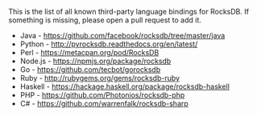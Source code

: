 This is the list of all known third-party language bindings for RocksDB. If something is missing, please open a pull request to add it.

* Java - https://github.com/facebook/rocksdb/tree/master/java
* Python - http://pyrocksdb.readthedocs.org/en/latest/
* Perl - https://metacpan.org/pod/RocksDB
* Node.js - https://npmjs.org/package/rocksdb
* Go - https://github.com/tecbot/gorocksdb
* Ruby - http://rubygems.org/gems/rocksdb-ruby
* Haskell - https://hackage.haskell.org/package/rocksdb-haskell
* PHP - https://github.com/Photonios/rocksdb-php
* C# - https://github.com/warrenfalk/rocksdb-sharp
